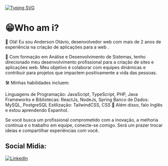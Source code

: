 
[![Typing SVG](https://readme-typing-svg.herokuapp.com/?color=87CEFA&size=35&center=true&vCenter=true&width=1000&lines=Nice+to+meet+you,+my+name+is+Antônio;Welcome+to+my+GitHub+Profile!:%29)](https://git.io/typing-svg)

# 😁Who am i?


👋 Olá!
Eu sou Anderson Otávio, desenvolvedor web com mais de 2 anos de experiência na criação de aplicações para a web .

🚀 Com formação em Análise e Desenvolvimento de Sistemas, tenho direcionado meu desenvolvimento profissional para a criação de sites e aplicações web.
Meu objetivo é colaborar com equipes dinâmicas e contribuir para projetos que impactem positivamente a vida das pessoas.

🛠️ Minhas habilidades incluem:

Linguagens de Programação: JavaScript, TypeScript, PHP, Java
Frameworks e Bibliotecas: ReactJs, NodeJs, Spring
Banco de Dados: MySQL, PostgreSQL
Estilização: TailwindCSS, CSS
🌱 Além disso, falo Inglês e estou aprendendo Espanhol.

Se você busca um profissional comprometido com a inovação, a melhoria contínua e o trabalho em equipe, conecte-se comigo. Será um prazer trocar ideias e compartilhar experiências com você.
## Social Midia:

[![LinkedIn](https://img.shields.io/badge/LinkedIn-000?style=for-the-badge&logo=linkedin&logoColor=0E76A8)](https://www.linkedin.com/in/andersonotavio/) 










  
